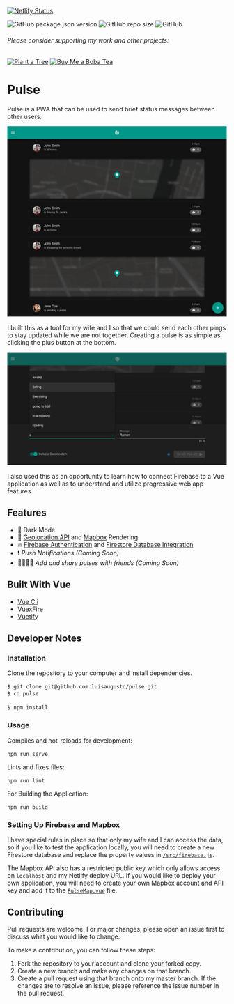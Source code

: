 [![Netlify Status](https://api.netlify.com/api/v1/badges/58958509-2b96-49a1-b4df-3cc901e095fd/deploy-status)](https://app.netlify.com/sites/luis-pulse/deploys)

![GitHub package.json version](https://img.shields.io/github/package-json/v/luisaugusto/pulse)
![GitHub repo size](https://img.shields.io/github/repo-size/luisaugusto/pulse)
![GitHub](https://img.shields.io/github/license/luisaugusto/pulse) 

###### Please consider supporting my work and other projects:

[![Plant a Tree](https://img.shields.io/badge/Plant%20a%20Tree-%F0%9F%8C%B3-green)](https://offset.earth/luisaugusto)
[![Buy Me a Boba Tea](https://img.shields.io/badge/Buy%20Me%20a%20Boba%20Tea-🥤-yellow)](https://www.buymeacoffee.com/luiscodes)

# Pulse

Pulse is a PWA that can be used to send brief status messages between other users.

![](screenshots/screenshot_home.png)

I built this as a tool for my wife and I so that we could send each other pings to stay updated while we are not together. Creating a pulse is as simple as clicking the plus button at the bottom.

![](screenshots/screenshot_add.png)

I also used this as an opportunity to learn how to connect Firebase to a Vue application as well as to understand and utilize progressive web app features.

## Features

- 🌙 Dark Mode
- 📍 [Geolocation API](https://developer.mozilla.org/en-US/docs/Web/API/Geolocation_API) and [Mapbox](https://www.mapbox.com/) Rendering
- 🔥 [Firebase Authentication](https://firebase.google.com/products/auth/) and [Firestore Database Integration](https://cloud.google.com/firestore/)
- ❗️ *Push Notifications (Coming Soon)*
- 👨‍👩‍👧‍👦 *Add and share pulses with friends (Coming Soon)*

## Built With Vue

- [Vue Cli](https://cli.vuejs.org/)
- [VuexFire](https://vuefire.vuejs.org/vuexfire/)
- [Vuetify](https://vuetifyjs.com/en/)

## Developer Notes

### Installation

Clone the repository to your computer and install dependencies.

```
$ git clone git@github.com:luisaugusto/pulse.git
$ cd pulse

$ npm install
```

### Usage

Compiles and hot-reloads for development:

```
npm run serve
```

Lints and fixes files:

```
npm run lint
```

For Building the Application:

```
npm run build
```

### Setting Up Firebase and Mapbox

I have special rules in place so that only my wife and I can access the data, so if you like to test the application locally, you will need to create a new Firestore database and replace the property values in [`/src/firebase.js`](/src/firebase.js).

The Mapbox API also has a restricted public key which only allows access on `localhost` and my Netlify deploy URL. If you would like to deploy your own application, you will need to create your own Mapbox account and API key and add it to the [`PulseMap.vue`](/src/components/PulseMap.vue#L75) file.

## Contributing

Pull requests are welcome. For major changes, please open an issue first to discuss what you would like to change.

To make a contribution, you can follow these steps:

1. Fork the repository to your account and clone your forked copy.
2. Create a new branch and make any changes on that branch.
3. Create a pull request using that branch onto my master branch. If the changes are to resolve an issue, please reference the issue number in the pull request.

